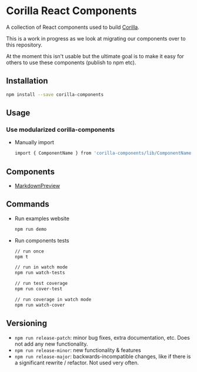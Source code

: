 # Corilla React Components

A collection of React components used to build [Corilla](http://corilla.com).

This is a work in progress as we look at migrating our components over to this repository.

At the moment this isn't usable but the ultimate goal is to make it easy for others to use these components (publish to npm etc).

## Installation

```bash
npm install --save corilla-components
```

## Usage

### Use modularized corilla-components

* Manually import

  ```bash
  import { ComponentName } from 'corilla-components/lib/ComponentName'
  ```

## Components

- [MarkdownPreview](src/components/MarkdownPreview/)

## Commands

* Run examples website

  ```bash
  npm run demo
  ```

* Run components tests

  ```bash
  // run once
  npm t

  // run in watch mode
  npm run watch-tests

  // run test coverage
  npm run cover-test

  // run coverage in watch mode
  npm run watch-cover
  ```

## Versioning

- `npm run release-patch`: minor bug fixes, extra documentation, etc. Does not add any new functionality.
- `npm run release-minor`: new functionality & features
- `npm run release-major`: backwards-incompatible changes, like if there is a significant rewrite / refactor. Not used very often.